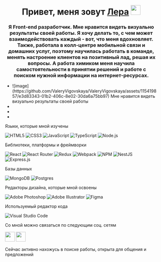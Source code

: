 <h1 align="center">Привет, меня зовут <a href="@ValeryVigovskaya" target="_blank">Лера</a> 
<img src="https://github.com/blackcater/blackcater/raw/main/images/Hi.gif" height="32"/></h1>
<h3 align="center">Я Front-end разработчик. Мне нравится видеть визуально результаты своей работы. Я хочу делать то, с чем может взаимодействовать каждый - вот, что меня вдохновляет. Также, работала в колл-центре мобильной связи и домашних услуг, поэтому научилась работать в команде, менять настроение клиентов на позитивный лад, решая их вопросы. А работа химиком меня научила самостоятельности в принятии решений и работе с поиском нужной информации на интернет-ресурсах.</h3>
<ul>
  <li> 
    ![image](https://github.com/ValeryVigovskaya/ValeryVigovskaya/assets/115419857/e3d83343-01b2-406c-8e02-30da6a75bb97) 
    Мне нравится видеть визуально результаты своей работы
  </li>
  <li></li>
  <li></li>
  <li></li>
</ul>
<p>Языки, которые мной изучены</p>

![HTML5](https://img.shields.io/badge/html5-%23E34F26.svg?style=for-the-badge&logo=html5&logoColor=white)
![CSS3](https://img.shields.io/badge/css3-%231572B6.svg?style=for-the-badge&logo=css3&logoColor=white)
![JavaScript](https://img.shields.io/badge/javascript-%23323330.svg?style=for-the-badge&logo=javascript&logoColor=%23F7DF1E)
![TypeScript](https://img.shields.io/badge/typescript%20-%23007ACC.svg?&style=for-the-badge&logo=typescript&logoColor=white")
![Node.js](https://img.shields.io/badge/node.js%20-%2343853D.svg?&style=for-the-badge&logo=node.js&logoColor=white)

<p>Библиотеки, платформы и фреймворки</p>

![React](https://img.shields.io/badge/react-%2320232a.svg?style=for-the-badge&logo=react&logoColor=%2361DAFB)
![React Router](https://img.shields.io/badge/React_Router-CA4245?style=for-the-badge&logo=react-router&logoColor=white)
![Redux](https://img.shields.io/badge/redux-%23593d88.svg?style=for-the-badge&logo=redux&logoColor=white)
![Webpack](https://img.shields.io/badge/webpack-%238DD6F9.svg?style=for-the-badge&logo=webpack&logoColor=black)
![NPM](https://img.shields.io/badge/NPM-%23CB3837.svg?style=for-the-badge&logo=npm&logoColor=white)
![NestJS](https://img.shields.io/badge/nestjs%20-%23E0234E.svg?&style=for-the-badge&logo=nestjs&logoColor=white)
![Express.js](https://img.shields.io/badge/express.js%20-%23404d59.svg?&style=for-the-badge)

<p>Базы данных</p>

![MongoDB](https://img.shields.io/badge/MongoDB-%234ea94b.svg?&style=for-the-badge&logo=mongodb&logoColor=white)
![Postgres](https://img.shields.io/badge/postgres-%23316192.svg?&style=for-the-badge&logo=postgresql&logoColor=white)

<p>Редакторы дизайна, которые мной освоены</p>

![Adobe Photoshop](https://img.shields.io/badge/adobe%20photoshop%20-%2331A8FF.svg?&style=for-the-badge&logo=adobe%20photoshop&logoColor=white)
![Adobe Illustrator](https://img.shields.io/badge/adobe%20illustrator%20-%23FF9A00.svg?&style=for-the-badge&logo=adobe%20illustrator&logoColor=white)
![Figma](https://img.shields.io/badge/figma%20-%23F24E1E.svg?&style=for-the-badge&logo=figma&logoColor=white)

<p>Используемый редактор кода</p>

![Visual Studio Code](https://img.shields.io/badge/Visual%20Studio%20Code-0078d7.svg?style=for-the-badge&logo=visual-studio-code&logoColor=white)

<p> Со мной можно связаться по следующим соц. сетям </p>

<a href="https://t.me/vigovskayaVV" target="_blank"><img src="https://img.shields.io/badge/Telegram-2CA5E0?style=for-the-badge&logo=telegram&logoColor=white" height="32"/></a> 
<a href="vigovskaavaleria@gmail.com" target="_blank"><img src="https://img.shields.io/badge/Gmail-D14836?style=for-the-badge&logo=gmail&logoColor=white" height="32"/></a> 

<p> Сейчас активно нахожусь в поиске работы, открыта для общения и предложений </p>

